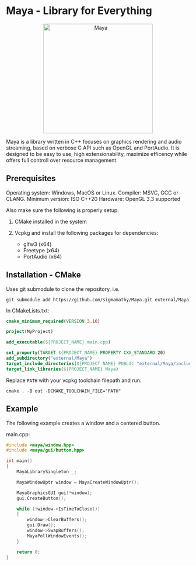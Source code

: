 # Maya - Library for Everything

<p align="center">
  <img src="https://static.wikia.nocookie.net/aceattorney/images/0/00/Maya-Angry-1-HD.gif/revision/latest/scale-to-width-down/250?cb=20210321173300" alt="Maya" width=300>
</p>

Maya is a library written in C++ focuses on graphics rendering and audio streaming,
based on verbose C API such as OpenGL and PortAudio.
It is designed to be easy to use, high extensionability, maximize efficency
while offers full controll over resource management.

## Prerequisites

Operating system: Windows, MacOS or Linux.
Compiler: MSVC, GCC or CLANG.
Minimum version: ISO C++20
Hardware: OpenGL 3.3 supported

Also make sure the following is properly setup:

1. CMake installed in the system

2. Vcpkg and install the following packages for dependencies:

	- glfw3 (x64)
	- Freetype (x64)
	- PortAudio (x64)

## Installation - CMake

Uses git submodule to clone the repository. i.e.

```
git submodule add https://github.com/sigmamathy/Maya.git external/Maya
```

In CMakeLists.txt:

```cmake
cmake_minimum_required(VERSION 3.10)

project(MyProject)

add_executable(${PROJECT_NAME} main.cpp)

set_property(TARGET ${PROJECT_NAME} PROPERTY CXX_STANDARD 20)
add_subdirectory("external/Maya")
target_include_directories(${PROJECT_NAME} PUBLIC "external/Maya/include")
target_link_libraries(${PROJECT_NAME} Maya)
```

Replace `PATH` with your vcpkg toolchain filepath and run:

```
cmake . -B out -DCMAKE_TOOLCHAIN_FILE="PATH"
```

## Example

The following example creates a window and a centered button.

main.cpp:

```cpp
#include <maya/window.hpp>
#include <maya/gui/button.hpp>

int main()
{
	MayaLibrarySingleton _;

	MayaWindowUptr window = MayaCreateWindowUptr();

	MayaGraphicsGUI gui(*window);
	gui.CreateButton();

	while (!window->IsTimeToClose())
	{
		window->ClearBuffers();
		gui.Draw();
		window->SwapBuffers();
		MayaPollWindowEvents();
	}

	return 0;
}
```